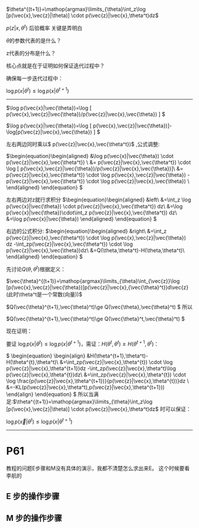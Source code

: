 $\theta^{(t+1)}=\mathop{argmax}\limits_{\theta}\int_z\log   [p(\vec{x},\vec{z}|\theta)] \cdot p(\vec{z}|\vec{x},\theta^t)dz$

$p(z|x,\theta^t)$ 后验概率
关键是弄明白

$\theta$的参数代表的是什么？

z代表的分布是什么？

核心点就是在于证明如何保证迭代过程中？

确保每一步迭代过程中：

$\log p(x|\theta^t)\le\log p(x|\theta^{t+1})$

---

$\log p(\vec{x}|\vec{\theta})=\log [ p(\vec{x},\vec{z}|\vec{\theta})/p(\vec{z}|\vec{x},\vec{\theta}) ] $

$\log p(\vec{x}|\vec{\theta})=\log [ p(\vec{x},\vec{z}|\vec{\theta})]-\log[p(\vec{z}|\vec{x},\vec{\theta}) ] $

左右两边同时乘以$ p(\vec{z}|\vec{x},\vec{\theta^t})$ ,公式调整:

$\begin{equation}\begin{aligned}
&\log p(\vec{x}|\vec{\theta}) \cdot  p(\vec{z}|\vec{x},\vec{\theta^t}) \\
&= p(\vec{z}|\vec{x},\vec{\theta^t}) \cdot \log [ p(\vec{x},\vec{z}|\vec{\theta})/p(\vec{z}|\vec{x},\vec{\theta})]\\
&= p(\vec{z}|\vec{x},\vec{\theta^t}) \cdot \log p(\vec{x},\vec{z}|\vec{\theta})  - p(\vec{z}|\vec{x},\vec{\theta^t}) \cdot \log p(\vec{z}|\vec{x},\vec{\theta}) \\
\end{aligned}
\end{equation}
$


左右两边对z就行求积分
$\begin{equation}\begin{aligned}
&left\\
&=\int_z \log p(\vec{x}|\vec{\theta}) \cdot  p(\vec{z}|\vec{x},\vec{\theta^t}) dz\\
&=\log p(\vec{x}|\vec{\theta})\cdot\int_z p(\vec{z}|\vec{x},\vec{\theta^t}) dz\\
&=\log p(\vec{x}|\vec{\theta}) 
\end{aligned}
\end{equation}
$

右边的公式积分:
$\begin{equation}\begin{aligned}
&right\\
&=\int_z   p(\vec{z}|\vec{x},\vec{\theta^t}) \cdot \log p(\vec{x},\vec{z}|\vec{\theta})  dz  -\int_zp(\vec{z}|\vec{x},\vec{\theta^t}) \cdot \log p(\vec{z}|\vec{x},\vec{\theta})dz\\
&=Q(\theta,\theta^t)-H(\theta,\theta^t)\\
\end{aligned}
\end{equation}
$

先讨论$Q(\theta,\theta^t)$根据定义：

$\vec{\theta}^{(t+1)}=\mathop{argmax}\limits_{\theta}\int_{\vec{z}}\log [p(\vec{x},\vec{z}|\vec{\theta})]p(\vec{z}|\vec{x},{\vec{\theta}^t})d\vec{z}   (此时\theta^t是一个常数(向量))$


$Q(\vec{\theta}^{t+1},\vec{\theta}^t)\ge Q(\vec{\theta},\vec{\theta}^t) $
所以



$Q(\vec{\theta}^{t+1},\vec{\theta}^t)\ge Q(\vec{\theta}^t,\vec{\theta}^t) $

现在证明：

要证 $\log p(x|\theta^t)\le\log p(x|\theta^{t+1})$，需证：$H(\theta^t,\theta^t)\ge H(\theta^{t+1},\theta^t)$：



$
\begin{equation}
\begin{align}
&H(\theta^{t+1},\theta^t)-H(\theta^{t},\theta^t)\\
&=\int_zp(\vec{z}|\vec{x},\theta^{t}) \cdot \log p(\vec{z}|\vec{x},\theta^{t+1})dz -\int_zp(\vec{z}|\vec{x},\theta^t)\log p(\vec{z}|\vec{x},\theta^{t})dz\\
&=\int_zp(\vec{z}|\vec{x},\theta^{t}) \cdot \log \frac{p(\vec{z}|\vec{x},\theta^{t+1})}{p(\vec{z}|\vec{x},\theta^{t})}dz \\
&=-KL(p(\vec{z}|\vec{x},\theta^t),p(\vec{z}|\vec{x},\theta^{t+1}))
\end{align}
\end{equation}
$
所以当满足:$\theta^{(t+1)}=\mathop{argmax}\limits_{\theta}\int_z\log   [p(\vec{x},\vec{z}|\theta)] \cdot p(\vec{z}|\vec{x},\theta^t)dz$ 时可以保证：

 $\log p(\vec{x}|\theta^t)\le\log p(x|\theta^{t+1})$

---

 # P61 
教程的问题E步骤和M没有具体的演示，我都不清楚怎么求出来E。
这个时候要看李航的
 ## E 步的操作步骤


 ## M 步的操作步骤

